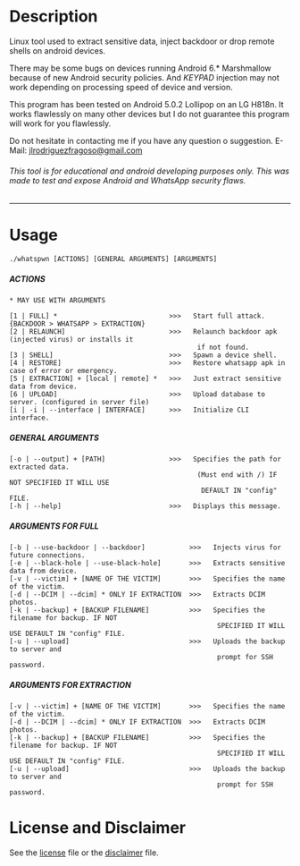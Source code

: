 # Description
Linux tool used to extract sensitive data, inject backdoor or drop remote shells on android devices.

There may be some bugs on devices running Android 6.* Marshmallow because of new Android security policies. And *KEYPAD* injection may not work depending on processing speed of device and version.

This program has been tested on Android 5.0.2 Lollipop on an LG H818n. It works flawlessly on many other devices but I do not guarantee this program will work for you flawlessly.

Do not hesitate in contacting me if you have any question o suggestion. E-Mail: jlrodriguezfragoso@gmail.com

###### This tool is for educational and android developing purposes only. This was made to test and expose Android and WhatsApp security flaws.
	
---
	
# Usage
	./whatspwn [ACTIONS] [GENERAL ARGUMENTS] [ARGUMENTS]

##### ACTIONS

	* MAY USE WITH ARGUMENTS

	[1 | FULL] *                            >>>   Start full attack. {BACKDOOR > WHATSAPP > EXTRACTION}
	[2 | RELAUNCH]                          >>>   Relaunch backdoor apk (injected virus) or installs it 
	                                               if not found.
	[3 | SHELL]                             >>>   Spawn a device shell.
	[4 | RESTORE]                           >>>   Restore whatsapp apk in case of error or emergency.
	[5 | EXTRACTION] + [local | remote] *   >>>   Just extract sensitive data from device.
	[6 | UPLOAD]                            >>>   Upload database to server. (configured in server file)
	[i | -i | --interface | INTERFACE]      >>>   Initialize CLI interface.

##### GENERAL ARGUMENTS

	[-o | --output] + [PATH]                >>>   Specifies the path for extracted data.
	                                               (Must end with /) IF NOT SPECIFIED IT WILL USE 
	                                                DEFAULT IN "config" FILE.
	[-h | --help]                           >>>   Displays this message.

##### ARGUMENTS FOR FULL

	[-b | --use-backdoor | --backdoor]           >>>   Injects virus for future connections.
	[-e | --black-hole | --use-black-hole]       >>>   Extracts sensitive data from device.
	[-v | --victim] + [NAME OF THE VICTIM]       >>>   Specifies the name of the victim.
	[-d | --DCIM | --dcim] * ONLY IF EXTRACTION  >>>   Extracts DCIM photos.
	[-k | --backup] + [BACKUP FILENAME]          >>>   Specifies the filename for backup. IF NOT
	                                                    SPECIFIED IT WILL USE DEFAULT IN "config" FILE.
	[-u | --upload]                              >>>   Uploads the backup to server and 
	                                                    prompt for SSH password.
##### ARGUMENTS FOR EXTRACTION

	[-v | --victim] + [NAME OF THE VICTIM]       >>>   Specifies the name of the victim.
	[-d | --DCIM | --dcim] * ONLY IF EXTRACTION  >>>   Extracts DCIM photos.
	[-k | --backup] + [BACKUP FILENAME]          >>>   Specifies the filename for backup. IF NOT
	                                                    SPECIFIED IT WILL USE DEFAULT IN "config" FILE.
	[-u | --upload]                              >>>   Uploads the backup to server and 
	                                                    prompt for SSH password.
# License and Disclaimer
See the [license](https://github.com/jlrodriguezf/WhatsPwn/blob/master/LICENSE) file or the [disclaimer](https://github.com/jlrodriguezf/WhatsPwn/blob/master/bin/DISCLAIMER) file.
